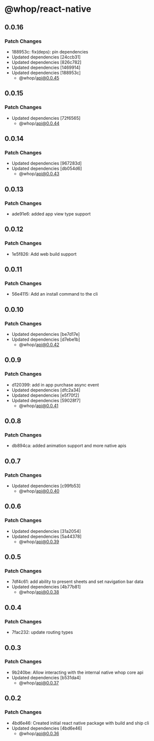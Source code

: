 # @whop/react-native

## 0.0.16

### Patch Changes

- 188953c: fix(deps): pin dependencies
- Updated dependencies [24ccb31]
- Updated dependencies [826c782]
- Updated dependencies [1469914]
- Updated dependencies [188953c]
  - @whop/api@0.0.45

## 0.0.15

### Patch Changes

- Updated dependencies [72f6565]
  - @whop/api@0.0.44

## 0.0.14

### Patch Changes

- Updated dependencies [967283d]
- Updated dependencies [db054d6]
  - @whop/api@0.0.43

## 0.0.13

### Patch Changes

- ade91e6: added app view type support

## 0.0.12

### Patch Changes

- 1e5f826: Add web build support

## 0.0.11

### Patch Changes

- 56e4115: Add an install command to the cli

## 0.0.10

### Patch Changes

- Updated dependencies [be7d17e]
- Updated dependencies [d7ebe1b]
  - @whop/api@0.0.42

## 0.0.9

### Patch Changes

- d120399: add in app purchase async event
- Updated dependencies [dfc2a34]
- Updated dependencies [e5f70f2]
- Updated dependencies [59028f7]
  - @whop/api@0.0.41

## 0.0.8

### Patch Changes

- db894ca: added animation support and more native apis

## 0.0.7

### Patch Changes

- Updated dependencies [c99fb53]
  - @whop/api@0.0.40

## 0.0.6

### Patch Changes

- Updated dependencies [31a2054]
- Updated dependencies [5a44378]
  - @whop/api@0.0.39

## 0.0.5

### Patch Changes

- 7df4c61: add ability to present sheets and set navigation bar data
- Updated dependencies [4b77b81]
  - @whop/api@0.0.38

## 0.0.4

### Patch Changes

- 7fac232: update routing types

## 0.0.3

### Patch Changes

- 9b240be: Allow interacting with the internal native whop core api
- Updated dependencies [b531da4]
  - @whop/api@0.0.37

## 0.0.2

### Patch Changes

- 4bd6e46: Created initial react native package with build and ship cli
- Updated dependencies [4bd6e46]
  - @whop/api@0.0.36
